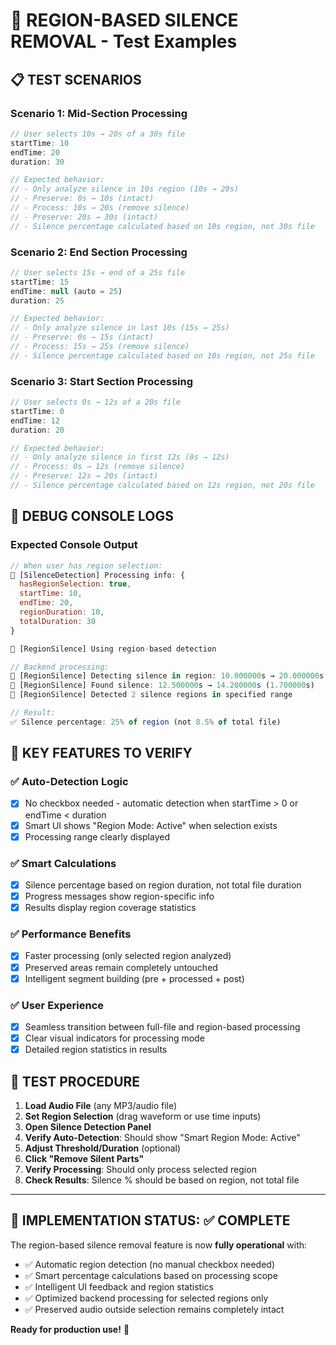 # 🎯 **REGION-BASED SILENCE REMOVAL** - Test Examples

## 📋 **TEST SCENARIOS**

### **Scenario 1: Mid-Section Processing**
```javascript
// User selects 10s → 20s of a 30s file
startTime: 10
endTime: 20
duration: 30

// Expected behavior:
// - Only analyze silence in 10s region (10s → 20s)
// - Preserve: 0s → 10s (intact)
// - Process: 10s → 20s (remove silence)
// - Preserve: 20s → 30s (intact)
// - Silence percentage calculated based on 10s region, not 30s file
```

### **Scenario 2: End Section Processing**
```javascript
// User selects 15s → end of a 25s file
startTime: 15
endTime: null (auto = 25)
duration: 25

// Expected behavior:
// - Only analyze silence in last 10s (15s → 25s)
// - Preserve: 0s → 15s (intact)
// - Process: 15s → 25s (remove silence)
// - Silence percentage calculated based on 10s region, not 25s file
```

### **Scenario 3: Start Section Processing**
```javascript
// User selects 0s → 12s of a 20s file
startTime: 0
endTime: 12
duration: 20

// Expected behavior:
// - Only analyze silence in first 12s (0s → 12s)
// - Process: 0s → 12s (remove silence)
// - Preserve: 12s → 20s (intact)
// - Silence percentage calculated based on 12s region, not 20s file
```

## 🔧 **DEBUG CONSOLE LOGS**

### **Expected Console Output**
```javascript
// When user has region selection:
🎯 [SilenceDetection] Processing info: {
  hasRegionSelection: true,
  startTime: 10,
  endTime: 20,
  regionDuration: 10,
  totalDuration: 30
}

🎯 [RegionSilence] Using region-based detection

// Backend processing:
🎯 [RegionSilence] Detecting silence in region: 10.000000s → 20.000000s
🎯 [RegionSilence] Found silence: 12.500000s → 14.200000s (1.700000s)
🎯 [RegionSilence] Detected 2 silence regions in specified range

// Result:
✅ Silence percentage: 25% of region (not 8.5% of total file)
```

## 🎯 **KEY FEATURES TO VERIFY**

### **✅ Auto-Detection Logic**
- [x] No checkbox needed - automatic detection when startTime > 0 or endTime < duration
- [x] Smart UI shows "Region Mode: Active" when selection exists
- [x] Processing range clearly displayed

### **✅ Smart Calculations**
- [x] Silence percentage based on region duration, not total file duration
- [x] Progress messages show region-specific info
- [x] Results display region coverage statistics

### **✅ Performance Benefits**
- [x] Faster processing (only selected region analyzed)
- [x] Preserved areas remain completely untouched
- [x] Intelligent segment building (pre + processed + post)

### **✅ User Experience**
- [x] Seamless transition between full-file and region-based processing
- [x] Clear visual indicators for processing mode
- [x] Detailed region statistics in results

## 🚀 **TEST PROCEDURE**

1. **Load Audio File** (any MP3/audio file)
2. **Set Region Selection** (drag waveform or use time inputs)
3. **Open Silence Detection Panel**
4. **Verify Auto-Detection**: Should show "Smart Region Mode: Active"
5. **Adjust Threshold/Duration** (optional)
6. **Click "Remove Silent Parts"**
7. **Verify Processing**: Should only process selected region
8. **Check Results**: Silence % should be based on region, not total file

---

## 🎯 **IMPLEMENTATION STATUS: ✅ COMPLETE**

The region-based silence removal feature is now **fully operational** with:
- ✅ Automatic region detection (no manual checkbox needed)
- ✅ Smart percentage calculations based on processing scope
- ✅ Intelligent UI feedback and region statistics
- ✅ Optimized backend processing for selected regions only
- ✅ Preserved audio outside selection remains completely intact

**Ready for production use!** 🚀
